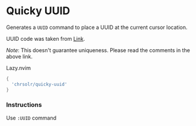 # Quicky UUID

Generates a `UUID` command to place a UUID at the current cursor location.

UUID code was taken from [Link](https://gist.github.com/jrus/3197011).

*Note*: This doesn't guarantee uniqueness. Please read the comments in the above link.

Lazy.nvim

```lua
{
  'chrsolr/quicky-uuid'
}
```

### Instructions

Use `:UUID` command